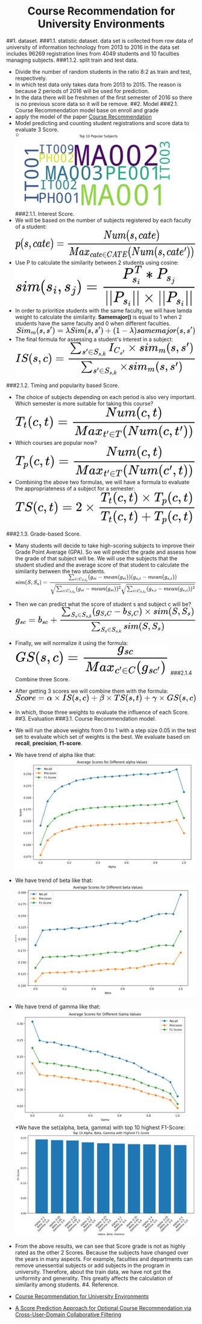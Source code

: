 <h1 align="center">Course Recommendation for University Environments</h1>

##1. dataset.
###1.1. statistic dataset.
  data set is collected from row data of university of information technology from 2013 to 2016
  in the data set includes 96269 registration lines from 4049 students and 10 faculties managing subjects.
###1.1.2. split train and test data.
* Divide the number of random students in the ratio 8:2 as train and test, respectively.
* In which test data only takes data from 2013 to 2015. The reason is because 2 periods of 2016 will be used for prediction.
* In the data there will be freshmen of the first semester of 2016 so there is no previous score data so it will be remove.
##2. Model
###2.1. Course Recommendation model base on enroll and grade
* apply the model of the paper [Course Recommendation](https://educationaldatamining.org/files/conferences/EDM2020/papers/paper_90.pdf)
* Model predicting and counting student registrations and score data to evaluate 3 Score.
  ![Top 10 popular Subjects](/image/Top10_popular_subject.png)
###2.1.1. Interest Score.
* We will be based on the number of subjects registered by each faculty of a student:
  ![P](/image/p.svg)
* Use P to calculate the similarity between 2 students using cosine:
  ![sim1](/image/sim_IS1.svg)
* In order to prioritize students with the same faculty, we will have lamda weight to calculate the similarity. **Samemajor()** is equal to 1 when 2 students have the same faculty and 0 when different faculties.
  ![sim2](/image/sim_IS2.svg)
* The final formula for assessing a student's interest in a subject:
  ![IS](/image/IS.svg)

###2.1.2.	Timing and popularity based  Score.

* The choice of subjects depending on each period is also very important. Which semester is more suitable for taking this course?
  ![Tt](/image/Tt.svg)
* Which courses are popular now?
  ![Tp](/image/Tp.svg)
* Combining the above two formulas, we will have a formula to evaluate the appropriateness of a subject for a semester:
  ![TS](/image/TS.svg)

###2.1.3. Grade-based Score.
* Many students will decide to take high-scoring subjects to improve their Grade Point Average (GPA). So we will predict the grade and assess how the grade of that subject will be. We will use the subjects that the student studied and the average score of that student to calculate the similarity between the two students.
  ![Sim_grade](/image/sim_grade.svg) 
* Then we can predict what the score of student s and subject c will be?
  ![grade](/image/grade.svg)
* Finally, we will normalize it using the formula:
  ![grade](/image/nomalize_grade.svg)
###2.1.4 Combine three Score.
* After getting 3 scores we will combine them with the formula:
  ![grade](/image/Score.svg)
* In which, those three weights to evaluate the influence of each Score.
##3. Evaluation
###3.1. Course Recommendation model.
* We will run the above weights from 0 to 1 with a step size 0.05 in the test set to evaluate which set of weights is the best. We evaluate based on **recall**, **precision**, **f1-score**.
* We have trend of alpha like that:
  ![alpha](/image/alpha.png)
* We have trend of beta like that:
  ![beta](/image/beta.png) 
* We have trend of gamma like that:
  ![gamma](/image/gama.png) 
*We have the set(alpha, beta, gamma) with top 10 highest F1-Score:
  ![f1](/image/f1.png) 

* From the above results, we can see that Score grade is not as highly rated as the other 2 Scores. Because the subjects have changed over the years in many aspects. For example, faculties and departments can remove unessential subjects or add subjects in the program in university. Therefore, about the train data, we have not got the uniformity and generality. This greatly affects the calculation of similarity among students.
#4. Reference.

* [Course Recommendation for University Environments](https://educationaldatamining.org/files/conferences/EDM2020/papers/paper_90.pdf)
* [A Score Prediction Approach for Optional Course Recommendation via Cross-User-Domain Collaborative Filtering](https://ieeexplore.ieee.org/abstract/document/8636939)